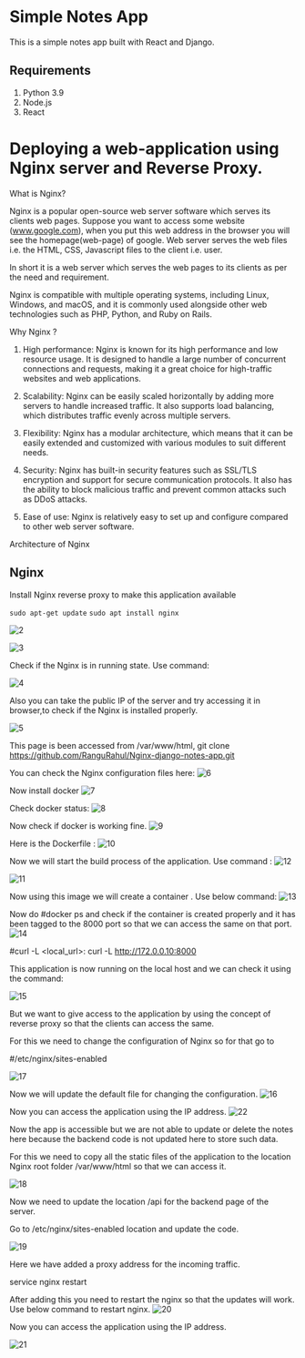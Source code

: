 # Simple Notes App
This is a simple notes app built with React and Django.

## Requirements
1. Python 3.9
2. Node.js
3. React

# Deploying a web-application using Nginx server and Reverse Proxy. 

What is Nginx?

Nginx is a popular open-source web server software which serves its clients web pages. Suppose you want to access some website (www.google.com), when you put this web address in the browser you will see the homepage(web-page) of google. Web server serves the web files i.e. the HTML, CSS, Javascript files to the client i.e. user.

In short it is a web server which serves the web pages to its clients as per the need and requirement.

Nginx is compatible with multiple operating systems, including Linux, Windows, and macOS, and it is commonly used alongside other web technologies such as PHP, Python, and Ruby on Rails.

Why Nginx ?

1. High performance: Nginx is known for its high performance and low resource usage. It is designed to handle a large number of concurrent connections and requests, making it a great choice for high-traffic 
   websites and web applications.

2. Scalability: Nginx can be easily scaled horizontally by adding more servers to handle increased traffic. It also supports load balancing, which distributes traffic evenly across multiple servers.

3. Flexibility: Nginx has a modular architecture, which means that it can be easily extended and customized with various modules to suit different needs.

4. Security: Nginx has built-in security features such as SSL/TLS encryption and support for secure communication protocols. It also has the ability to block malicious traffic and prevent common attacks such as 
   DDoS attacks.

5. Ease of use: Nginx is relatively easy to set up and configure compared to other web server software.

Architecture of Nginx

## Nginx

Install Nginx reverse proxy to make this application available

`sudo apt-get update`
`sudo apt install nginx`

![2](https://github.com/RanguRahul/Nginx-django-notes-app/assets/120587828/35a2a5c0-a997-4ed5-9264-91bc441f6502)

![3](https://github.com/RanguRahul/Nginx-django-notes-app/assets/120587828/030c5bc4-1d2a-41fc-8f6e-6ad02b950036)

Check if the Nginx is in running state. Use command:

![4](https://github.com/RanguRahul/Nginx-django-notes-app/assets/120587828/b07f7421-592c-4f83-a5fe-d73748e90ff6)

Also you can take the public IP of the server and try accessing it in browser,to check if the Nginx is installed properly.


![5](https://github.com/RanguRahul/Nginx-django-notes-app/assets/120587828/28eed7b2-0901-4a6e-b712-980c7a7d15e3)

This page is been accessed from /var/www/html, git clone https://github.com/RanguRahul/Nginx-django-notes-app.git

You can check the Nginx configuration files here:
![6](https://github.com/RanguRahul/Nginx-django-notes-app/assets/120587828/f4b183ea-a260-407b-ba3f-7915ce32c772)

Now install docker
![7](https://github.com/RanguRahul/Nginx-django-notes-app/assets/120587828/b9e47de8-f45e-40d9-a05e-a47408e8ae3e)

Check docker status:
![8](https://github.com/RanguRahul/Nginx-django-notes-app/assets/120587828/d965b16f-645a-4e09-87fb-cbe44a29dfc0)


Now check if docker is working fine.
![9](https://github.com/RanguRahul/Nginx-django-notes-app/assets/120587828/0ac3bdf1-338d-4915-8645-4cd210889204)


Here is the Dockerfile :
![10](https://github.com/RanguRahul/Nginx-django-notes-app/assets/120587828/97c1fd65-5c39-4658-aa05-9968e7f4da83)


Now we will start the build process of the application. Use command :
![12](https://github.com/RanguRahul/Nginx-django-notes-app/assets/120587828/f696b962-a885-40fc-a65f-0b0c69bb6e33)


![11](https://github.com/RanguRahul/Nginx-django-notes-app/assets/120587828/3657893e-8988-4c57-879c-1caa2ade5f0a)


Now using this image we will create a container . Use below command:
![13](https://github.com/RanguRahul/Nginx-django-notes-app/assets/120587828/ac976174-b47c-495c-8102-d77fb16e487d)


Now do #docker ps and check if the container is created properly and it has been tagged to the 8000 port so that we can access the same on that port.
![14](https://github.com/RanguRahul/Nginx-django-notes-app/assets/120587828/5aa9f474-7aa7-4b73-a4d3-47da7fce2dc4)


#curl -L <local_url>:<External-Ip> curl -L http://172.0.0.10:8000

This application is now running on the local host and we can check it using the command:

![15](https://github.com/RanguRahul/Nginx-django-notes-app/assets/120587828/c049ba1c-2d7f-47fe-9af0-cc7e5a369039)

But we want to give access to the application by using the concept of reverse proxy so that the clients can access the same.

For this we need to change the configuration of Nginx so for that go to

#/etc/nginx/sites-enabled

![17](https://github.com/RanguRahul/Nginx-django-notes-app/assets/120587828/f8f8f318-0bb2-416b-8958-86db91703521)


Now we will update the default file for changing the configuration.
![16](https://github.com/RanguRahul/Nginx-django-notes-app/assets/120587828/8c47a0cc-980b-42d6-b173-ebe50e979e8c)

Now you can access the application using the IP address.
![22](https://github.com/RanguRahul/Nginx-django-notes-app/assets/120587828/26474acf-0c84-4e78-ba23-851c85697e41)


Now the app is accessible but we are not able to update or delete the notes here because the backend code is not updated here to store such data.

For this we need to copy all the static files of the application to the location Nginx root folder /var/www/html so that we can access it.

![18](https://github.com/RanguRahul/Nginx-django-notes-app/assets/120587828/e1ad0b28-64d2-4c2b-9cdd-bb48b5ddee06)

Now we need to update the location /api for the backend page of the server.

Go to /etc/nginx/sites-enabled location and update the code.

![19](https://github.com/RanguRahul/Nginx-django-notes-app/assets/120587828/fdb63d6d-f916-4600-b9a8-50bff3a16250)

Here we have added a proxy address for the incoming traffic.

service nginx restart

After adding this you need to restart the nginx so that the updates will work. Use below command to restart nginx.
![20](https://github.com/RanguRahul/Nginx-django-notes-app/assets/120587828/6bec69e9-07bd-4a23-82eb-c866b48f3814)

Now you can access the application using the IP address.

![21](https://github.com/RanguRahul/Nginx-django-notes-app/assets/120587828/c62911e6-1815-41b9-ab98-0a34834ae377)



